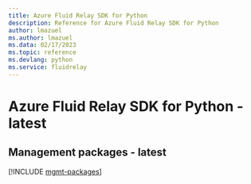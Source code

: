 ```yaml
---
title: Azure Fluid Relay SDK for Python
description: Reference for Azure Fluid Relay SDK for Python
author: lmazuel
ms.author: lmazuel
ms.data: 02/17/2023
ms.topic: reference
ms.devlang: python
ms.service: fluidrelay
---
```

# Azure Fluid Relay SDK for Python - latest

## Management packages - latest
[!INCLUDE [mgmt-packages](fluid-relay-mgmt-index.md)]